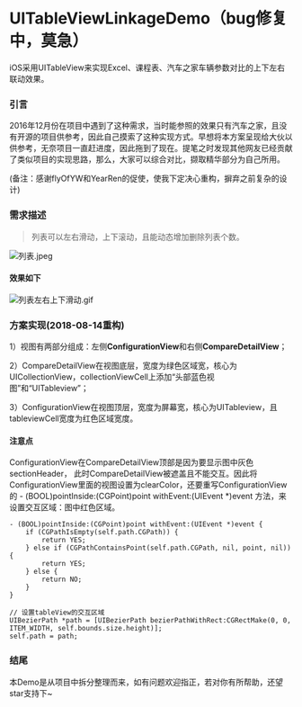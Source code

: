 # UITableViewLinkageDemo（bug修复中，莫急）

iOS采用UITableView来实现Excel、课程表、汽车之家车辆参数对比的上下左右联动效果。

### 引言

2016年12月份在项目中遇到了这种需求，当时能参照的效果只有汽车之家，且没有开源的项目供参考，因此自己摸索了这种实现方式。早想将本方案呈现给大伙以供参考，无奈项目一直赶进度，因此拖到了现在。提笔之时发现其他网友已经贡献了类似项目的实现思路，那么，大家可以综合对比，撷取精华部分为自己所用。

(备注：感谢flyOfYW和YearRen的促使，使我下定决心重构，摒弃之前复杂的设计)

### 需求描述

> 列表可以左右滑动，上下滚动，且能动态增加删除列表个数。

![列表.jpeg](http://upload-images.jianshu.io/upload_images/1338824-b1913d0aa37ca25a.jpeg?imageMogr2/auto-orient/strip%7CimageView2/2/w/1240)

#### 效果如下

![列表左右上下滑动.gif](http://upload-images.jianshu.io/upload_images/1338824-46230582665664d3.gif?imageMogr2/auto-orient/strip)

### 方案实现(2018-08-14重构)

1）视图有两部分组成：左侧**ConfigurationView**和右侧**CompareDetailView**；

2）CompareDetailView在视图底层，宽度为绿色区域宽，核心为UICollectionView，collectionViewCell上添加“头部蓝色视图”和“UITableview”；

3）ConfigurationView在视图顶层，宽度为屏幕宽，核心为UITableview，且tableviewCell宽度为红色区域宽度。

#### 注意点
ConfigurationView在CompareDetailView顶部是因为要显示图中灰色sectionHeader，
此时CompareDetailView被遮盖且不能交互。因此将ConfigurationView里面的视图设置为clearColor，还要重写ConfigurationView的 - (BOOL)pointInside:(CGPoint)point withEvent:(UIEvent *)event 方法，来设置交互区域：图中红色区域。

```objc
- (BOOL)pointInside:(CGPoint)point withEvent:(UIEvent *)event {
	if (CGPathIsEmpty(self.path.CGPath)) {
        return YES;
    } else if (CGPathContainsPoint(self.path.CGPath, nil, point, nil)) {
        return YES;
    } else {
        return NO;
    }
}
```


```objc
// 设置tableView的交互区域
UIBezierPath *path = [UIBezierPath bezierPathWithRect:CGRectMake(0, 0, ITEM_WIDTH, self.bounds.size.height)];
self.path = path;
```


### 结尾

本Demo是从项目中拆分整理而来，如有问题欢迎指正，若对你有所帮助，还望star支持下~
